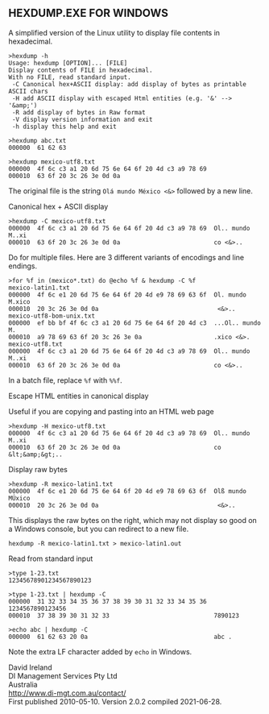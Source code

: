 HEXDUMP.EXE FOR WINDOWS
---------------------------

A simplified version of the Linux utility to display file contents in hexadecimal.

	>hexdump -h
	Usage: hexdump [OPTION]... [FILE]
	Display contents of FILE in hexadecimal.
	With no FILE, read standard input.
	 -C Canonical hex+ASCII display: add display of bytes as printable ASCII chars
	 -H add ASCII display with escaped Html entities (e.g. '&' --> '&amp;')
	 -R add display of bytes in Raw format
	 -V display version information and exit
	 -h display this help and exit
 
	>hexdump abc.txt
	000000  61 62 63

	>hexdump mexico-utf8.txt
	000000  4f 6c c3 a1 20 6d 75 6e 64 6f 20 4d c3 a9 78 69
	000010  63 6f 20 3c 26 3e 0d 0a	

The original file is the string `Olá mundo México <&>` followed by a new line.

Canonical hex + ASCII display

	>hexdump -C mexico-utf8.txt
	000000  4f 6c c3 a1 20 6d 75 6e 64 6f 20 4d c3 a9 78 69  Ol.. mundo M..xi
	000010  63 6f 20 3c 26 3e 0d 0a                          co <&>..
	
	
Do for multiple files. Here are 3 different variants of encodings and line endings.

	>for %f in (mexico*.txt) do @echo %f & hexdump -C %f
	mexico-latin1.txt
	000000  4f 6c e1 20 6d 75 6e 64 6f 20 4d e9 78 69 63 6f  Ol. mundo M.xico
	000010  20 3c 26 3e 0d 0a                                 <&>..
	mexico-utf8-bom-unix.txt
	000000  ef bb bf 4f 6c c3 a1 20 6d 75 6e 64 6f 20 4d c3  ...Ol.. mundo M.
	000010  a9 78 69 63 6f 20 3c 26 3e 0a                    .xico <&>.
	mexico-utf8.txt
	000000  4f 6c c3 a1 20 6d 75 6e 64 6f 20 4d c3 a9 78 69  Ol.. mundo M..xi
	000010  63 6f 20 3c 26 3e 0d 0a                          co <&>..
	
In a batch file, replace `%f` with `%%f`.
	
Escape HTML entities in canonical display

Useful if you are copying and pasting into an HTML web page

	>hexdump -H mexico-utf8.txt
	000000  4f 6c c3 a1 20 6d 75 6e 64 6f 20 4d c3 a9 78 69  Ol.. mundo M..xi
	000010  63 6f 20 3c 26 3e 0d 0a                          co &lt;&amp;&gt;..

Display raw bytes

	>hexdump -R mexico-latin1.txt
	000000  4f 6c e1 20 6d 75 6e 64 6f 20 4d e9 78 69 63 6f  Olß mundo MÚxico
	000010  20 3c 26 3e 0d 0a                                 <&>..

This displays the raw bytes on the right, which may not display so good on a Windows console, but you can redirect to a new file.

	hexdump -R mexico-latin1.txt > mexico-latin1.out
	
Read from standard input

	>type 1-23.txt
	12345678901234567890123

	>type 1-23.txt | hexdump -C
	000000  31 32 33 34 35 36 37 38 39 30 31 32 33 34 35 36  1234567890123456
	000010  37 38 39 30 31 32 33                             7890123

	>echo abc | hexdump -C
	000000  61 62 63 20 0a                                   abc .

Note the extra LF character added by `echo` in Windows.
	
	
David Ireland  
DI Management Services Pty Ltd  
Australia  
<http://www.di-mgt.com.au/contact/>  
First published 2010-05-10. Version 2.0.2 compiled 2021-06-28.	

